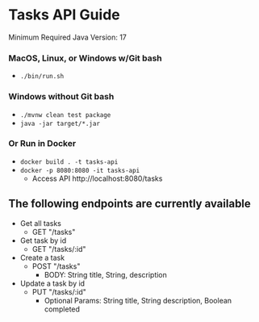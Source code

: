 # Tasks API Guide

Minimum Required Java Version: 17


### MacOS, Linux, or Windows w/Git bash
- <code>./bin/run.sh</code>

### Windows without Git bash
- <code>./mvnw clean test package</code>
- <code>java -jar target/*.jar</code>

### Or Run in Docker
- <code>docker build . -t tasks-api</code>
- <code>docker -p 8080:8080 -it tasks-api</code>
  - Access API http://localhost:8080/tasks

## The following endpoints are currently available
- Get all tasks
  - GET "/tasks"
- Get task by id
  - GET "/tasks/:id"
- Create a task
  - POST "/tasks"
    - BODY: String title, String, description
- Update a task by id
  - PUT "/tasks/:id"
    - Optional Params: String title, String description, Boolean completed